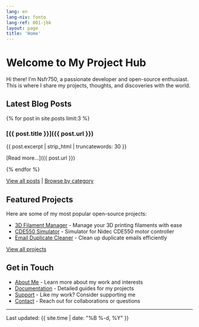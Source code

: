 ```yaml
---
lang: en
lang-niv: fonto
lang-ref: 001-jbk
layout: page
title: 'Home'
---
```


# Welcome to My Project Hub

Hi there! I'm Nsfr750, a passionate developer and open-source enthusiast. This is where I share my projects, thoughts, and discoveries with the world.

## Latest Blog Posts

{% for post in site.posts limit:3 %}
### [{{ post.title }}]({{ post.url }})

{{ post.excerpt | strip_html | truncatewords: 30 }}

[Read more...]({{ post.url }})

{% endfor %}

[View all posts](/blog) | [Browse by category](/categories)

## Featured Projects

Here are some of my most popular open-source projects:

- [3D Filament Manager](https://github.com/Nsfr750/3D_Filament_Manager) - Manage your 3D printing filaments with ease
- [CDE550 Simulator](https://github.com/Nsfr750/CDE550-sim) - Simulator for Nidec CDE550 motor controller
- [Email Duplicate Cleaner](https://github.com/Nsfr750/EmailDuplicateCleaner) - Clean up duplicate emails efficiently

[View all projects](/projects)

## Get in Touch

- [About Me](/about) - Learn more about my work and interests
- [Documentation](/docs) - Detailed guides for my projects
- [Support](/support) - Like my work? Consider supporting me
- [Contact](/contact) - Reach out for collaborations or questions

---

Last updated: {{ site.time | date: "%B %-d, %Y" }}
